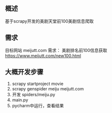## 概述
基于scrapy开发的美剧天堂前100美剧信息爬取
## 需求
目标网站 meijutt.com
需求： 美剧排名前100信息获取 https://www.meijutt.com/new100.html
## 大概开发步骤
1. scrapy startproject movie
2. scrapy genspider meiju meijutt.com
3. 开发 spiders/meiju.py
4. main.py 
5. pycharm中运行，查看结果 

